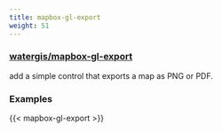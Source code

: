 ```yaml
---
title: mapbox-gl-export
weight: 51
---
```


### [watergis/mapbox-gl-export](https://github.com/watergis/mapbox-gl-export)

add a simple control that exports a map as PNG or PDF.

### Examples

{{< mapbox-gl-export >}}
